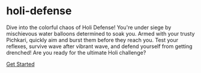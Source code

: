 # holi-defense  
Dive into the colorful chaos of Holi Defense! You're under siege by mischievous water balloons determined to soak you. Armed with your trusty Pichkari, quickly aim and burst them before they reach you. Test your reflexes, survive wave after vibrant wave, and defend yourself from getting drenched! Are you ready for the ultimate Holi challenge?  

[Get Started](/holi-defense/dist)
